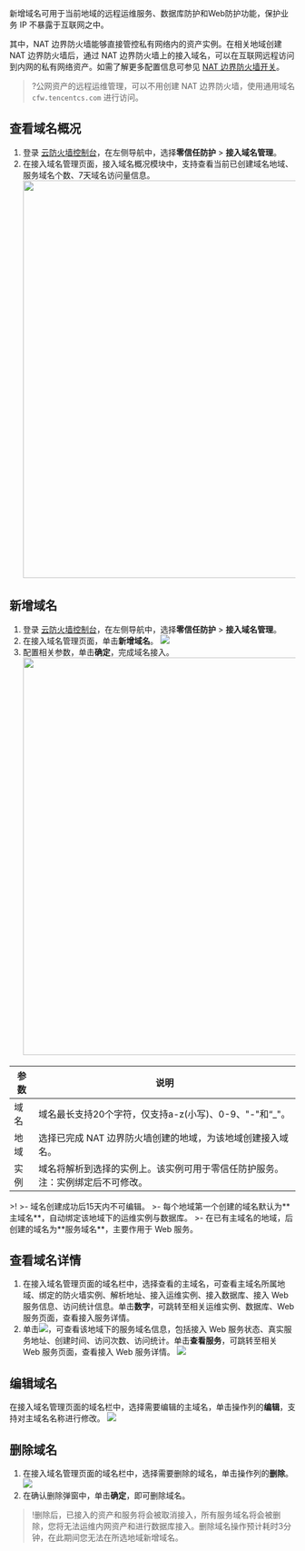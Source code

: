 新增域名可用于当前地域的远程运维服务、数据库防护和Web防护功能，保护业务 IP 不暴露于互联网之中。

其中，NAT 边界防火墙能够直接管控私有网络内的资产实例。在相关地域创建 NAT 边界防火墙后，通过 NAT 边界防火墙上的接入域名，可以在互联网远程访问到内网的私有网络资产。如需了解更多配置信息可参见 [NAT 边界防火墙开关](https://cloud.tencent.com/document/product/1132/46929)。

>?公网资产的远程运维管理，可以不用创建 NAT 边界防火墙，使用通用域名 `cfw.tencentcs.com` 进行访问。

## 查看域名概况
1. 登录 [云防火墙控制台](https://console.cloud.tencent.com/cfw/identityauth)，在左侧导航中，选择**零信任防护** > **接入域名管理**。
2. 在接入域名管理页面，接入域名概况模块中，支持查看当前已创建域名地域、服务域名个数、7天域名访问量信息。<br><img src="https://qcloudimg.tencent-cloud.cn/raw/d1cd47b0c926869e950627017a57f093.png" width=700px>



## 新增域名
1. 登录 [云防火墙控制台](https://console.cloud.tencent.com/cfw/identityauth)，在左侧导航中，选择**零信任防护** > **接入域名管理**。
2. 在接入域名管理页面，单击**新增域名**。
![](https://qcloudimg.tencent-cloud.cn/raw/dd8109aad9707133556bc6a185b2293d.png)
3. 配置相关参数，单击**确定**，完成域名接入。<br><img src="https://qcloudimg.tencent-cloud.cn/raw/300284fbeec4efd6011164f7335da978.png" width=700px>
<table>
<thead>
<tr>
<th>参数</th>
<th>说明</th>
</tr>
</thead>
<tbody><tr>
<td>域名</td>
<td>域名最长支持20个字符，仅支持a-z(小写)、0-9、"-"和“_"。</td>
</tr>
<tr>
<td>地域</td>
<td>选择已完成 NAT 边界防火墙创建的地域，为该地域创建接入域名。</td>
</tr>
<tr>
<td>实例</td>
<td>域名将解析到选择的实例上。该实例可用于零信任防护服务。注：实例绑定后不可修改。</td>
</tr>
</tbody></table>
>!
>- 域名创建成功后15天内不可编辑。
>- 每个地域第一个创建的域名默认为**主域名**，自动绑定该地域下的运维实例与数据库。
>- 在已有主域名的地域，后创建的域名为**服务域名**，主要作用于 Web 服务。



## 查看域名详情
1. 在接入域名管理页面的域名栏中，选择查看的主域名，可查看主域名所属地域、绑定的防火墙实例、解析地址、接入运维实例、接入数据库、接入 Web 服务信息、访问统计信息。单击**数字**，可跳转至相关运维实例、数据库、Web 服务页面，查看接入服务详情。
2. 单击![](https://qcloudimg.tencent-cloud.cn/raw/e349c90843ecfd4e9ff651b4d308a3e1.png)，可查看该地域下的服务域名信息，包括接入 Web 服务状态、真实服务地址、创建时间、访问次数、访问统计。单击**查看服务**，可跳转至相关 Web 服务页面，查看接入 Web 服务详情。
![](https://qcloudimg.tencent-cloud.cn/raw/fb35154753c4ad0f36f0cca15285b3fb.png)


## 编辑域名
在接入域名管理页面的域名栏中，选择需要编辑的主域名，单击操作列的**编辑**，支持对主域名名称进行修改。
![](https://qcloudimg.tencent-cloud.cn/raw/fa6e8d237a557eceb31e5aad66fc7154.png)

## 删除域名
1. 在接入域名管理页面的域名栏中，选择需要删除的域名，单击操作列的**删除**。
![](https://qcloudimg.tencent-cloud.cn/raw/eb76d1580e42b0a27709ceb85fed42ef.png)
2. 在确认删除弹窗中，单击**确定**，即可删除域名。
>!删除后，已接入的资产和服务将会被取消接入，所有服务域名将会被删除，您将无法运维内网资产和进行数据库接入。删除域名操作预计耗时3分钟，在此期间您无法在所选地域新增域名。
